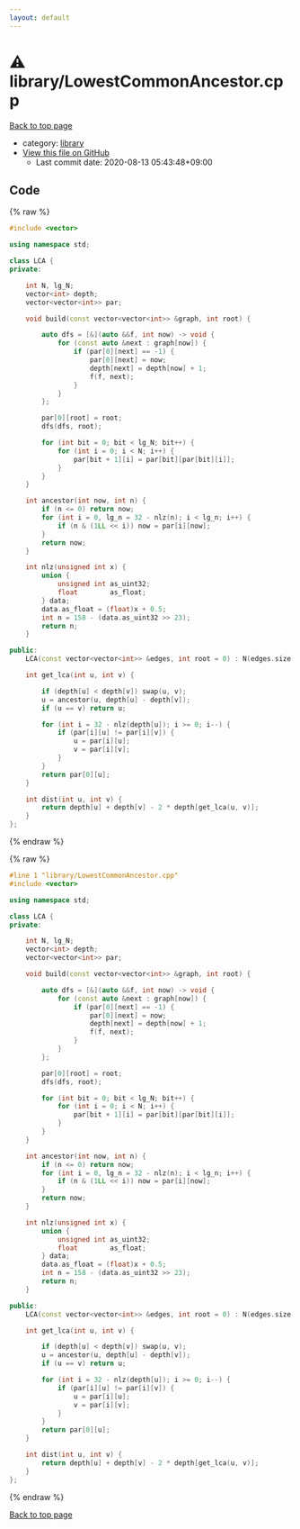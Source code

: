 ```yaml
---
layout: default
---
```


<!-- mathjax config similar to math.stackexchange -->
<script type="text/javascript" async
  src="https://cdnjs.cloudflare.com/ajax/libs/mathjax/2.7.5/MathJax.js?config=TeX-MML-AM_CHTML">
</script>
<script type="text/x-mathjax-config">
  MathJax.Hub.Config({
    TeX: { equationNumbers: { autoNumber: "AMS" }},
    tex2jax: {
      inlineMath: [ ['$','$'] ],
      processEscapes: true
    },
    "HTML-CSS": { matchFontHeight: false },
    displayAlign: "left",
    displayIndent: "2em"
  });
</script>

<script type="text/javascript" src="https://cdnjs.cloudflare.com/ajax/libs/jquery/3.4.1/jquery.min.js"></script>
<script src="https://cdn.jsdelivr.net/npm/jquery-balloon-js@1.1.2/jquery.balloon.min.js" integrity="sha256-ZEYs9VrgAeNuPvs15E39OsyOJaIkXEEt10fzxJ20+2I=" crossorigin="anonymous"></script>
<script type="text/javascript" src="../../assets/js/copy-button.js"></script>
<link rel="stylesheet" href="../../assets/css/copy-button.css" />


# :warning: library/LowestCommonAncestor.cpp

<a href="../../index.html">Back to top page</a>

* category: <a href="../../index.html#d521f765a49c72507257a2620612ee96">library</a>
* <a href="{{ site.github.repository_url }}/blob/master/library/LowestCommonAncestor.cpp">View this file on GitHub</a>
    - Last commit date: 2020-08-13 05:43:48+09:00




## Code

<a id="unbundled"></a>
{% raw %}
```cpp
#include <vector>

using namespace std;

class LCA {
private:

	int N, lg_N;
	vector<int> depth;
	vector<vector<int>> par;

	void build(const vector<vector<int>> &graph, int root) {

		auto dfs = [&](auto &&f, int now) -> void {
			for (const auto &next : graph[now]) {
				if (par[0][next] == -1) {
					par[0][next] = now;
					depth[next] = depth[now] + 1;
					f(f, next);
				}
			}
		};

		par[0][root] = root;
		dfs(dfs, root);

		for (int bit = 0; bit < lg_N; bit++) {
			for (int i = 0; i < N; i++) {
				par[bit + 1][i] = par[bit][par[bit][i]];
			}
		}
	}

	int ancestor(int now, int n) {
		if (n <= 0) return now;
		for (int i = 0, lg_n = 32 - nlz(n); i < lg_n; i++) {
			if (n & (1LL << i)) now = par[i][now];
		}
		return now;
	}

	int nlz(unsigned int x) {
		union {
			unsigned int as_uint32;
			float        as_float;
		} data;
		data.as_float = (float)x + 0.5;
		int n = 158 - (data.as_uint32 >> 23);
		return n;
	}

public:
	LCA(const vector<vector<int>> &edges, int root = 0) : N(edges.size()), lg_N(32 - nlz(N)), depth(N), par(lg_N + 1, vector<int>(N, -1)) { build(edges, root); }

	int get_lca(int u, int v) {

		if (depth[u] < depth[v]) swap(u, v);
		u = ancestor(u, depth[u] - depth[v]);
		if (u == v) return u;

		for (int i = 32 - nlz(depth[u]); i >= 0; i--) {
			if (par[i][u] != par[i][v]) {
				u = par[i][u];
				v = par[i][v];
			}
		}
		return par[0][u];
	}

	int dist(int u, int v) {
		return depth[u] + depth[v] - 2 * depth[get_lca(u, v)];
	}
};

```
{% endraw %}

<a id="bundled"></a>
{% raw %}
```cpp
#line 1 "library/LowestCommonAncestor.cpp"
#include <vector>

using namespace std;

class LCA {
private:

	int N, lg_N;
	vector<int> depth;
	vector<vector<int>> par;

	void build(const vector<vector<int>> &graph, int root) {

		auto dfs = [&](auto &&f, int now) -> void {
			for (const auto &next : graph[now]) {
				if (par[0][next] == -1) {
					par[0][next] = now;
					depth[next] = depth[now] + 1;
					f(f, next);
				}
			}
		};

		par[0][root] = root;
		dfs(dfs, root);

		for (int bit = 0; bit < lg_N; bit++) {
			for (int i = 0; i < N; i++) {
				par[bit + 1][i] = par[bit][par[bit][i]];
			}
		}
	}

	int ancestor(int now, int n) {
		if (n <= 0) return now;
		for (int i = 0, lg_n = 32 - nlz(n); i < lg_n; i++) {
			if (n & (1LL << i)) now = par[i][now];
		}
		return now;
	}

	int nlz(unsigned int x) {
		union {
			unsigned int as_uint32;
			float        as_float;
		} data;
		data.as_float = (float)x + 0.5;
		int n = 158 - (data.as_uint32 >> 23);
		return n;
	}

public:
	LCA(const vector<vector<int>> &edges, int root = 0) : N(edges.size()), lg_N(32 - nlz(N)), depth(N), par(lg_N + 1, vector<int>(N, -1)) { build(edges, root); }

	int get_lca(int u, int v) {

		if (depth[u] < depth[v]) swap(u, v);
		u = ancestor(u, depth[u] - depth[v]);
		if (u == v) return u;

		for (int i = 32 - nlz(depth[u]); i >= 0; i--) {
			if (par[i][u] != par[i][v]) {
				u = par[i][u];
				v = par[i][v];
			}
		}
		return par[0][u];
	}

	int dist(int u, int v) {
		return depth[u] + depth[v] - 2 * depth[get_lca(u, v)];
	}
};

```
{% endraw %}

<a href="../../index.html">Back to top page</a>

